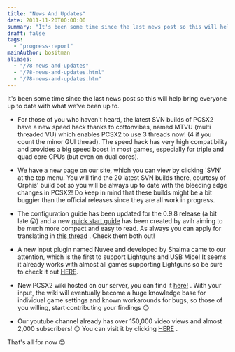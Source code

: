 ```yaml
---
title: "News And Updates"
date: 2011-11-20T00:00:00
summary: "It's been some time since the last news post so this will help bring everyone up to date with what we've been up to."
draft: false
tags:
  - "progress-report"
mainAuthor: bositman
aliases:
  - "/78-news-and-updates"
  - "/78-news-and-updates.html"
  - "/78-news-and-updates.htm"
---
```


It's been some time since the last news post so this will help bring everyone up to date with what we've been up to.

- For those of you who haven't heard, the latest SVN builds of PCSX2
have a new speed hack thanks to cottonvibes, named MTVU (multi threaded
VU) which enables PCSX2 to use 3 threads now! (4 if you count the minor
GUI thread). The speed hack has very high compatibility and provides a
big speed boost in most games, especially for triple and quad core CPUs
(but even on dual cores).

- We have a new page on our site, which you can view by clicking 'SVN'
at the top menu. You will find the 20 latest SVN builds there, courtesy
of Orphis' build bot so you will be always up to date with the bleeding
edge changes in PCSX2! Do keep in mind that these builds might be a bit
buggier than the official releases since they are all work in progress.

- The configuration
guide has been updated for the 0.9.8 release (a bit late
😛) and a new [quick start
guide](http://forums.pcsx2.net/Thread-Quick-Start-PCSX2-Configuration-Guide-v0-9-8)
has been created by avih aiming to be much more compact and easy to
read. As always you can apply for translating in [this
thread](http://forums.pcsx2.net/Thread-Program-and-Guide-translation-applications)
. Check them both out!

- A new input plugin named Nuvee and developed by Shalma came to our
attention, which is the first to support Lightguns and USB Mice! It
seems it already works with almost all games supporting Lightguns so be
sure to check it out
[HERE](http://forums.pcsx2.net/Thread-Nuvee-PS1-PS2-input-plugin-supporting-lightguns-by-Shalma).

- New PCSX2 wiki hosted on our server, you can find it
[here!](http://wiki.pcsx2.net) . With your input, the wiki will
eventually become a huge knowledge base for individual game settings and
known workarounds for bugs, so those of you willing, start contributing
your findings
😊

- Our youtube channel already has over 150,000 video views and almost
2,000 subscribers!
😊 You can visit it by clicking
[HERE](http://www.youtube.com/user/PCSX2team) .

That's all for now
😊
